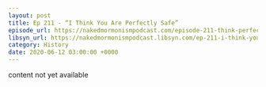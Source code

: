 ```yaml
---
layout: post
title: Ep 211 - “I Think You Are Perfectly Safe”
episode_url: https://nakedmormonismpodcast.com/episode-211-think-perfectly-safe/
libsyn_url: https://nakedmormonismpodcast.libsyn.com/ep-211-i-think-you-are-perfectly-safe
category: History
date: 2020-06-12 03:00:00 +0000
---
```


content not yet available
